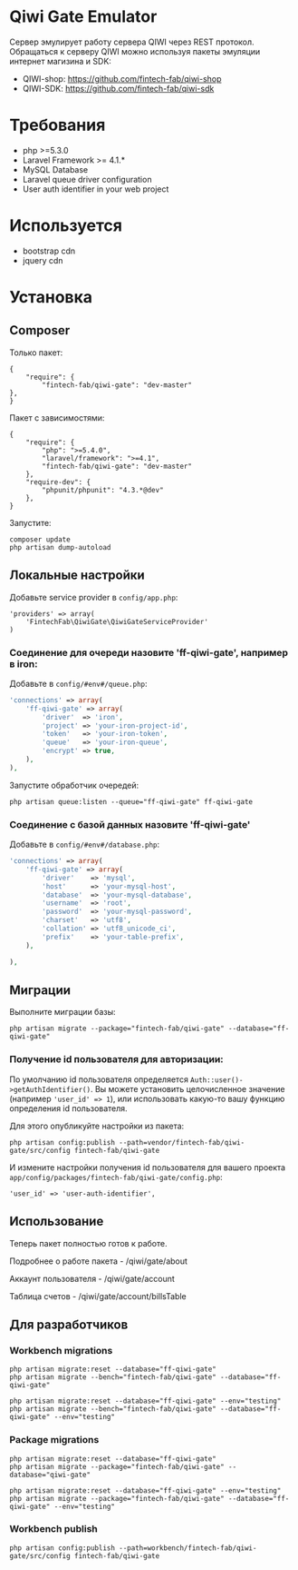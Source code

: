 Qiwi Gate Emulator
=========

Сервер эмулирует работу сервера QIWI через REST протокол.
Обращаться к серверу QIWI можно используя пакеты эмуляции интернет магизина и SDK:

- QIWI-shop: https://github.com/fintech-fab/qiwi-shop
- QIWI-SDK: https://github.com/fintech-fab/qiwi-sdk

# Требования

- php >=5.3.0
- Laravel Framework >= 4.1.*
- MySQL Database
- Laravel queue driver configuration
- User auth identifier in your web project

# Используется

- bootstrap cdn
- jquery cdn

# Установка

## Composer

Только пакет:

    {
        "require": {
        	"fintech-fab/qiwi-gate": "dev-master"
    },
    }

Пакет с зависимостями:

    {
        "require": {
	        "php": ">=5.4.0",
	        "laravel/framework": ">=4.1",
            "fintech-fab/qiwi-gate": "dev-master"
        },
	    "require-dev": {
		    "phpunit/phpunit": "4.3.*@dev"
	    },
    }

Запустите:

	composer update
	php artisan dump-autoload

## Локальные настройки

Добавьте service provider в `config/app.php`:

	'providers' => array(
		'FintechFab\QiwiGate\QiwiGateServiceProvider'
	)

### Соединение для очереди назовите  'ff-qiwi-gate', например в iron:

Добавьте в `config/#env#/queue.php`:

```PHP
'connections' => array(
	'ff-qiwi-gate' => array(
		'driver'  => 'iron',
		'project' => 'your-iron-project-id',
		'token'   => 'your-iron-token',
		'queue'   => 'your-iron-queue',
		'encrypt' => true,
	),
),
```

Запустите обработчик очередей:

	php artisan queue:listen --queue="ff-qiwi-gate" ff-qiwi-gate


### Соединение с базой данных назовите 'ff-qiwi-gate'

Добавьте в `config/#env#/database.php`:

```PHP
'connections' => array(
	'ff-qiwi-gate' => array(
		'driver'    => 'mysql',
		'host'      => 'your-mysql-host',
		'database'  => 'your-mysql-database',
		'username'  => 'root',
		'password'  => 'your-mysql-password',
		'charset'   => 'utf8',
		'collation' => 'utf8_unicode_ci',
		'prefix'    => 'your-table-prefix',
	),

),
```

## Миграции

Выполните миграции базы:

	php artisan migrate --package="fintech-fab/qiwi-gate" --database="ff-qiwi-gate"

### Получение id пользователя для авторизации:

По умолчанию id пользователя определяется `Auth::user()->getAuthIdentifier()`.
Вы можете установить целочисленное значение (например `'user_id' => 1`), или использовать какую-то вашу функцию
определения id пользователя.

Для этого опубликуйте настройки из пакета:

	php artisan config:publish --path=vendor/fintech-fab/qiwi-gate/src/config fintech-fab/qiwi-gate

И измените настройки получения id пользователя для вашего проекта `app/config/packages/fintech-fab/qiwi-gate/config.php`:

	'user_id' => 'user-auth-identifier',

## Использование

Теперь пакет полностью готов к работе.

Подробнее о работе пакета -  /qiwi/gate/about

Аккаунт пользователя  - /qiwi/gate/account

Таблица счетов - /qiwi/gate/account/billsTable


## Для разработчиков

### Workbench migrations

	php artisan migrate:reset --database="ff-qiwi-gate"
	php artisan migrate --bench="fintech-fab/qiwi-gate" --database="ff-qiwi-gate"

	php artisan migrate:reset --database="ff-qiwi-gate" --env="testing"
	php artisan migrate --bench="fintech-fab/qiwi-gate" --database="ff-qiwi-gate" --env="testing"

### Package migrations

	php artisan migrate:reset --database="ff-qiwi-gate"
	php artisan migrate --package="fintech-fab/qiwi-gate" --database="qiwi-gate"

	php artisan migrate:reset --database="ff-qiwi-gate" --env="testing"
	php artisan migrate --package="fintech-fab/qiwi-gate" --database="ff-qiwi-gate" --env="testing"

### Workbench publish

	php artisan config:publish --path=workbench/fintech-fab/qiwi-gate/src/config fintech-fab/qiwi-gate


